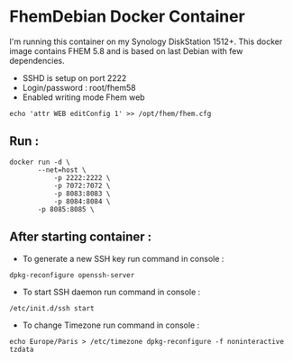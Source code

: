 # FhemDebian Docker Container 

I'm running this container on my Synology DiskStation 1512+. This docker image contains FHEM 5.8 and is based on last Debian with few dependencies.

- SSHD is setup on port 2222
- Login/password : root/fhem58
- Enabled writing mode Fhem web
```
echo 'attr WEB editConfig 1' >> /opt/fhem/fhem.cfg
```
## Run :
```
docker run -d \
	   --net=host \
           -p 2222:2222 \
           -p 7072:7072 \	   
           -p 8083:8083 \
           -p 8084:8084 \
	   -p 8085:8085 \
```
## After starting container :

- To generate a new SSH key run command in console : 
```
dpkg-reconfigure openssh-server
```
- To start SSH daemon run command in console : 
```
/etc/init.d/ssh start
```
- To change Timezone run command in console : 
```
echo Europe/Paris > /etc/timezone dpkg-reconfigure -f noninteractive tzdata
```
